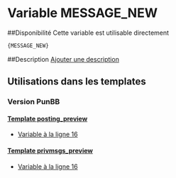 # Variable MESSAGE_NEW

##Disponibilité
Cette variable est utilisable directement

```html
{MESSAGE_NEW}
```

##Description
[Ajouter une description](https://fa-tvars.appspot.com/var/MESSAGE_NEW)

## Utilisations dans les templates

### Version PunBB

#### [Template posting_preview](punbb/posting_preview.md#readme)
* [Variable &agrave; la ligne 16](../punbb/posting_preview.tpl#L16)

#### [Template privmsgs_preview](punbb/privmsgs_preview.md#readme)
* [Variable &agrave; la ligne 16](../punbb/privmsgs_preview.tpl#L16)